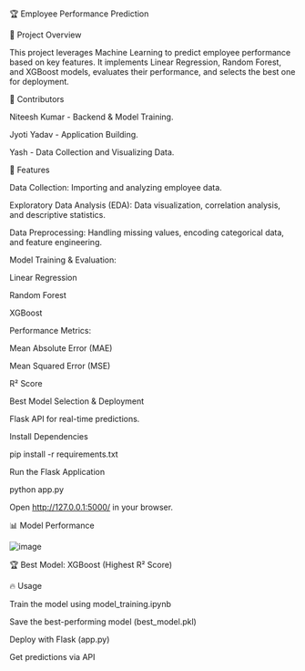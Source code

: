 🏆 Employee Performance Prediction

📌 Project Overview

This project leverages Machine Learning to predict employee performance based on key features. It implements Linear Regression, Random Forest, and XGBoost models, evaluates their performance, and selects the best one for deployment.

👥 Contributors

Niteesh Kumar - Backend & Model Training.

Jyoti Yadav  -  Application Building.

Yash - Data Collection and Visualizing Data.

🚀 Features

Data Collection: Importing and analyzing employee data.

Exploratory Data Analysis (EDA): Data visualization, correlation analysis, and descriptive statistics.

Data Preprocessing: Handling missing values, encoding categorical data, and feature engineering.

Model Training & Evaluation:

Linear Regression

Random Forest

XGBoost

Performance Metrics:

Mean Absolute Error (MAE)

Mean Squared Error (MSE)

R² Score

Best Model Selection & Deployment

Flask API for real-time predictions.

Install Dependencies

pip install -r requirements.txt

Run the Flask Application

python app.py

Open http://127.0.0.1:5000/ in your browser.

📊 Model Performance

![image](https://github.com/user-attachments/assets/56669c49-8a2b-4ddd-ae78-7ea0b19251f1)


🏆 Best Model: XGBoost (Highest R² Score)

🔥 Usage

Train the model using model_training.ipynb

Save the best-performing model (best_model.pkl)

Deploy with Flask (app.py)

Get predictions via API


